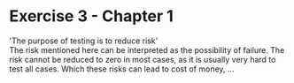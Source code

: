 # Exercise 3 - Chapter 1

'The purpose of testing is to reduce risk'  
The risk mentioned here can be interpreted as the possibility of failure. The risk cannot be reduced to zero in most cases, as it is usually very hard to test all cases.  Which these risks can lead to cost of money, ...